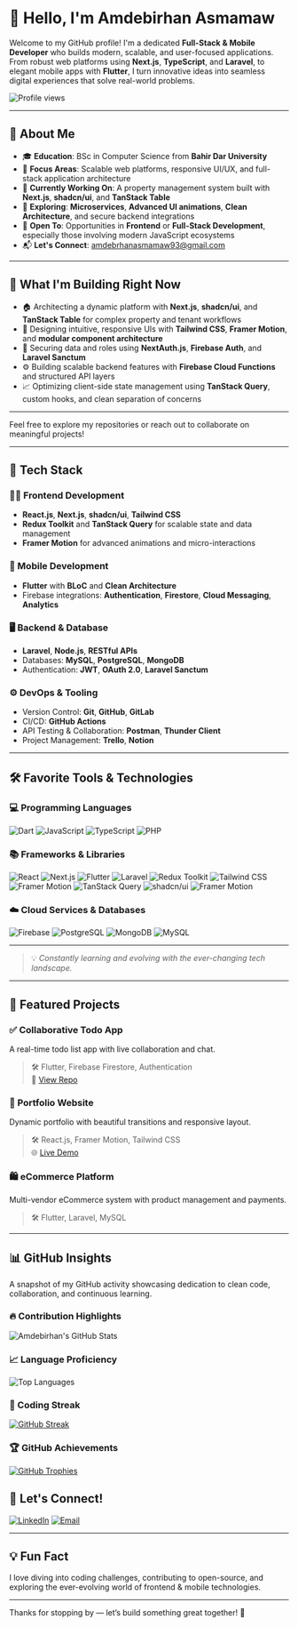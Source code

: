 # 👋 Hello, I'm Amdebirhan Asmamaw

Welcome to my GitHub profile! I'm a dedicated **Full-Stack & Mobile Developer** who builds modern, scalable, and user-focused applications. From robust web platforms using **Next.js**, **TypeScript**, and **Laravel**, to elegant mobile apps with **Flutter**, I turn innovative ideas into seamless digital experiences that solve real-world problems.

![Profile views](https://komarev.com/ghpvc/?username=amde-asme-prog&color=green)

---

## 🧠 About Me

- 🎓 **Education**: BSc in Computer Science from **Bahir Dar University**
- 💼 **Focus Areas**: Scalable web platforms, responsive UI/UX, and full-stack application architecture
- 🚀 **Currently Working On**: A property management system built with **Next.js**, **shadcn/ui**, and **TanStack Table**
- 🧠 **Exploring**: **Microservices**, **Advanced UI animations**, **Clean Architecture**, and secure backend integrations
- 👀 **Open To**: Opportunities in **Frontend** or **Full-Stack Development**, especially those involving modern JavaScript ecosystems
- 📬 **Let's Connect**: [amdebrhanasmamaw93@gmail.com](mailto:amdebrhanasmamaw93@gmail.com)

---

## 🚀 What I'm Building Right Now

- 🏠 Architecting a dynamic platform with **Next.js**, **shadcn/ui**, and **TanStack Table** for complex property and tenant workflows
- 🎯 Designing intuitive, responsive UIs with **Tailwind CSS**, **Framer Motion**, and **modular component architecture**
- 🔐 Securing data and roles using **NextAuth.js**, **Firebase Auth**, and **Laravel Sanctum**
- ⚙️ Building scalable backend features with **Firebase Cloud Functions** and structured API layers
- 📈 Optimizing client-side state management using **TanStack Query**, custom hooks, and clean separation of concerns

---

Feel free to explore my repositories or reach out to collaborate on meaningful projects!

---
## 🧰 Tech Stack

### 👨‍💻 Frontend Development
- **React.js**, **Next.js**, **shadcn/ui**, **Tailwind CSS**
- **Redux Toolkit** and **TanStack Query** for scalable state and data management
- **Framer Motion** for advanced animations and micro-interactions

### 📱 Mobile Development
- **Flutter** with **BLoC** and **Clean Architecture**
- Firebase integrations: **Authentication**, **Firestore**, **Cloud Messaging**, **Analytics**

### 🖥 Backend & Database
- **Laravel**, **Node.js**, **RESTful APIs**
- Databases: **MySQL**, **PostgreSQL**, **MongoDB**
- Authentication: **JWT**, **OAuth 2.0**, **Laravel Sanctum**

### ⚙️ DevOps & Tooling
- Version Control: **Git**, **GitHub**, **GitLab**
- CI/CD: **GitHub Actions**
- API Testing & Collaboration: **Postman**, **Thunder Client**
- Project Management: **Trello**, **Notion**

---

## 🛠 Favorite Tools & Technologies

### 💻 Programming Languages
![Dart](https://img.shields.io/badge/-Dart-0175C2?logo=dart&logoColor=white&style=flat-square)
![JavaScript](https://img.shields.io/badge/-JavaScript-F7DF1E?logo=javascript&logoColor=black&style=flat-square)
![TypeScript](https://img.shields.io/badge/-TypeScript-007ACC?logo=typescript&logoColor=white&style=flat-square)
![PHP](https://img.shields.io/badge/-PHP-777BB4?logo=php&logoColor=white&style=flat-square)

### 📚 Frameworks & Libraries
![React](https://img.shields.io/badge/-React-61DAFB?logo=react&logoColor=white&style=flat-square)
![Next.js](https://img.shields.io/badge/-Next.js-000000?logo=nextdotjs&logoColor=white&style=flat-square)
![Flutter](https://img.shields.io/badge/-Flutter-02569B?logo=flutter&logoColor=white&style=flat-square)
![Laravel](https://img.shields.io/badge/-Laravel-FF2D20?logo=laravel&logoColor=white&style=flat-square)
![Redux Toolkit](https://img.shields.io/badge/-Redux_Toolkit-764ABC?logo=redux&logoColor=white&style=flat-square)
![Tailwind CSS](https://img.shields.io/badge/-Tailwind_CSS-06B6D4?logo=tailwindcss&logoColor=white&style=flat-square)
![Framer Motion](https://img.shields.io/badge/-Framer_Motion-EF007C?logo=framer&logoColor=white&style=flat-square)
![TanStack Query](https://img.shields.io/badge/-TanStack_Query-FF4154?logo=reactquery&logoColor=white&style=flat-square)
![shadcn/ui](https://img.shields.io/badge/-shadcn%2Fui-black?style=flat-square) ![Framer Motion](https://img.shields.io/badge/-Framer_Motion-EF007C?logo=framer&logoColor=white&style=flat-square)

### ☁️ Cloud Services & Databases
![Firebase](https://img.shields.io/badge/-Firebase-FFCA28?logo=firebase&logoColor=black&style=flat-square)
![PostgreSQL](https://img.shields.io/badge/-PostgreSQL-336791?logo=postgresql&logoColor=white&style=flat-square)
![MongoDB](https://img.shields.io/badge/-MongoDB-47A248?logo=mongodb&logoColor=white&style=flat-square)
![MySQL](https://img.shields.io/badge/-MySQL-4479A1?logo=mysql&logoColor=white&style=flat-square)

---

> 💡 *Constantly learning and evolving with the ever-changing tech landscape.*


---

## 🌟 Featured Projects

### ✅ Collaborative Todo App
A real-time todo list app with live collaboration and chat.

> 🛠 Flutter, Firebase Firestore, Authentication  
> 🔗 [View Repo](https://github.com/amde-asme-prog/todo-app)

### 🎨 Portfolio Website
Dynamic portfolio with beautiful transitions and responsive layout.

> 🛠 React.js, Framer Motion, Tailwind CSS  
> 🌐 [Live Demo](https://amdebirhanasmamaw.netlify.app)

### 🛍 eCommerce Platform
Multi-vendor eCommerce system with product management and payments.

> 🛠 Flutter, Laravel, MySQL  


---

## 📊 GitHub Insights

A snapshot of my GitHub activity showcasing dedication to clean code, collaboration, and continuous learning.

### 🔥 Contribution Highlights

![Amdebirhan's GitHub Stats](https://github-readme-stats.vercel.app/api?username=amde-asme-prog&show_icons=true&theme=radical&include_all_commits=true&count_private=true&hide=issues)

### 📈 Language Proficiency

![Top Languages](https://github-readme-stats.vercel.app/api/top-langs/?username=amde-asme-prog&layout=compact&theme=radical&langs_count=8&hide_progress=false)

### 🚀 Coding Streak

[![GitHub Streak](https://github-readme-streak-stats.herokuapp.com?user=amde-asme-prog&theme=radical&date_format=M%20j%5B%2C%20Y%5D)](https://git.io/streak-stats)

<!-- Optional: GitHub Trophies -->
### 🏆 GitHub Achievements

[![GitHub Trophies](https://github-profile-trophy.vercel.app/?username=amde-asme-prog&theme=radical&margin-w=8)](https://github.com/ryo-ma/github-profile-trophy)



## 🔗 Let's Connect!

[![LinkedIn](https://img.shields.io/badge/-LinkedIn-0077B5?logo=linkedin&logoColor=white&style=flat-square)](https://linkedin.com/in/amdebirhan-asmamaw) 
[![Email](https://img.shields.io/badge/-Email-D14836?logo=gmail&logoColor=white&style=flat-square)](mailto:amdebrhanasmamaw93@gmail.com)


---

## 💡 Fun Fact

I love diving into coding challenges, contributing to open-source, and exploring the ever-evolving world of frontend & mobile technologies.

---

Thanks for stopping by — let’s build something great together! 🚀
